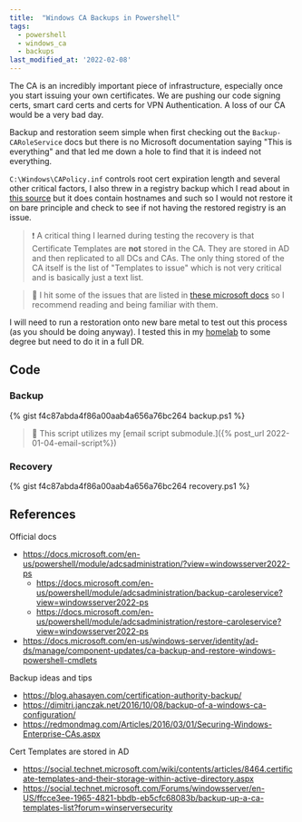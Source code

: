 ```yaml
---
title:  "Windows CA Backups in Powershell"
tags:
  - powershell
  - windows_ca
  - backups
last_modified_at: '2022-02-08'
---
```

The CA is an incredibly important piece of infrastructure, especially once you start issuing your own certificates. We are pushing our code signing certs, smart card certs and certs for VPN Authentication. A loss of our CA would be a very bad day. 

Backup and restoration seem simple when first checking out the `Backup-CARoleService` docs but there is no Microsoft documentation saying "This is everything" and that led me down a hole to find that it is indeed not everything. 

`C:\Windows\CAPolicy.inf` controls root cert expiration length and several other critical factors, I also threw in a registry backup which I read about in [this source](https://dimitri.janczak.net/2016/10/08/backup-of-a-windows-ca-configuration/) but it does contain hostnames and such so I would not restore it on bare principle and check to see if not having the restored registry is an issue.

> :exclamation: A critical thing I learned during testing the recovery is that Certificate Templates are **not** stored in the CA. They are stored in AD and then replicated to all DCs and CAs. The only thing stored of the CA itself is the list of "Templates to issue" which is not very critical and is basically just a text list.

> :pencil: I hit some of the issues that are listed in [these microsoft docs](https://docs.microsoft.com/en-us/previous-versions/windows/it-pro/windows-server-2012-R2-and-2012/dn535774(v=ws.11)#issues) so I recommend reading and being familiar with them.

I will need to run a restoration onto new bare metal to test out this process (as you should be doing anyway). I tested this in my [homelab](https://blog.dev0.sh/homelab/) to some degree but need to do it in a full DR.

## Code
### Backup
<!---
https://gist.github.com/PipeItToDevNull/f4c87abda4f86a00aab4a656a76bc264
-->
{% gist f4c87abda4f86a00aab4a656a76bc264 backup.ps1 %}

> :pencil: This script utilizes my [email script submodule.]({% post_url 2022-01-04-email-script%})

### Recovery
{% gist f4c87abda4f86a00aab4a656a76bc264 recovery.ps1 %}

## References
Official docs
* https://docs.microsoft.com/en-us/powershell/module/adcsadministration/?view=windowsserver2022-ps
    * https://docs.microsoft.com/en-us/powershell/module/adcsadministration/backup-caroleservice?view=windowsserver2022-ps
    * https://docs.microsoft.com/en-us/powershell/module/adcsadministration/restore-caroleservice?view=windowsserver2022-ps
* https://docs.microsoft.com/en-us/windows-server/identity/ad-ds/manage/component-updates/ca-backup-and-restore-windows-powershell-cmdlets

Backup ideas and tips
* https://blog.ahasayen.com/certification-authority-backup/
* https://dimitri.janczak.net/2016/10/08/backup-of-a-windows-ca-configuration/
* https://redmondmag.com/Articles/2016/03/01/Securing-Windows-Enterprise-CAs.aspx

Cert Templates are stored in AD
* https://social.technet.microsoft.com/wiki/contents/articles/8464.certificate-templates-and-their-storage-within-active-directory.aspx
* https://social.technet.microsoft.com/Forums/windowsserver/en-US/ffcce3ee-1965-4821-bbdb-eb5cfc68083b/backup-up-a-ca-templates-list?forum=winserversecurity
